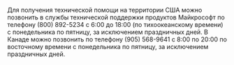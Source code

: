 Для получения технической помощи на территории США можно позвонить в службы технической поддержки продуктов Майкрософт по телефону (800) 892-5234 с 6:00 до 18:00 (по тихоокеанскому времени) с понедельника по пятницу, за исключением праздничных дней. В Канаде можно позвонить по телефону (905) 568-9641 с 8:00 по 20:00 по восточному времени с понедельника по пятницу, за исключением праздничных дней.

<!--HONumber=May16_HO2-->


